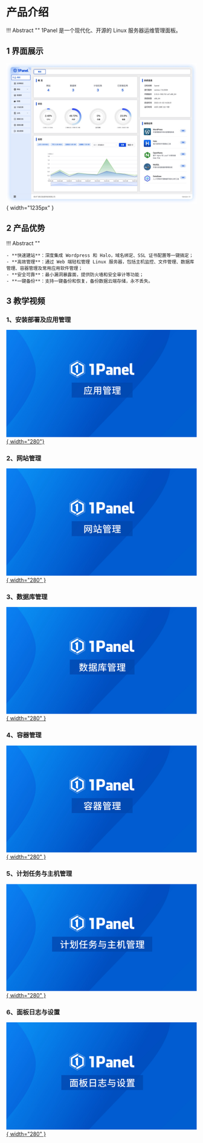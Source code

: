 # 产品介绍

!!! Abstract ""
    1Panel 是一个现代化、开源的 Linux 服务器运维管理面板。

## 1 界面展示

![界面展示](./img/index/overview.png){ width="1235px" }

## 2 产品优势

!!! Abstract ""

	- **快速建站**：深度集成 Wordpress 和 Halo，域名绑定、SSL 证书配置等一键搞定；
	- **高效管理**：通过 Web 端轻松管理 Linux 服务器，包括主机监控、文件管理、数据库管理、容器管理及常用应用软件管理；
	- **安全可靠**：最小漏洞暴露面，提供防火墙和安全审计等功能；
	- **一键备份**：支持一键备份和恢复，备份数据云端存储，永不丢失。

## 3 教学视频

### 1、安装部署及应用管理

[![安装部署及应用管理](./img/video/应用管理.jpg){ width="280"}](https://www.bilibili.com/video/BV1rY411z78k/)
### 2、网站管理

[![网站管理](./img/video/网站管理.jpg){ width="280" }](https://www.bilibili.com/video/BV1AP411Z7oK/)

### 3、数据库管理

[![数据库管理](./img/video/数据库管理.jpg){ width="280" }](https://www.bilibili.com/video/BV1fP411o7vY/)

### 4、容器管理

[![容器管理](./img/video/容器管理.jpg){ width="280" }](https://www.bilibili.com/video/BV1hL411o7ck/)

### 5、计划任务与主机管理

[![计划任务与主机管理](./img/video/计划任务与主机管理.jpg){ width="280" }](https://www.bilibili.com/video/BV1FY4y1R7p5/)

### 6、面板日志与设置

[![面板日志与设置](./img/video/面板日志与设置.jpg){ width="280" }](https://www.bilibili.com/video/BV1uX4y1f7T2/)
